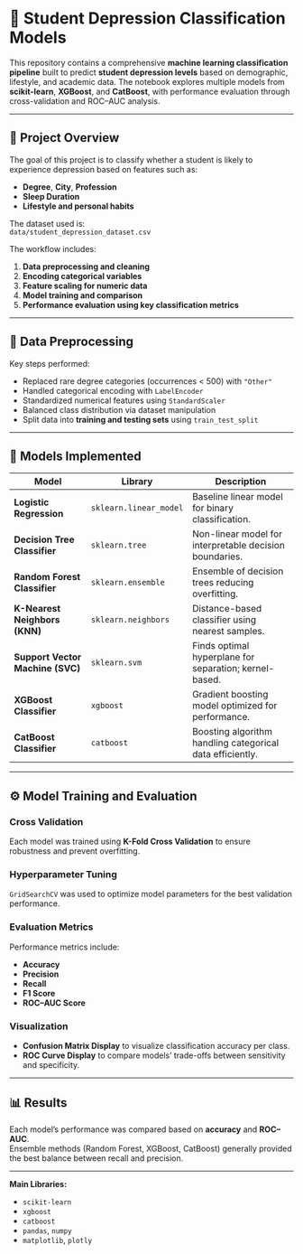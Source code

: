 # 🧩 Student Depression Classification Models

This repository contains a comprehensive **machine learning classification pipeline** built to predict **student depression levels** based on demographic, lifestyle, and academic data. The notebook explores multiple models from **scikit-learn**, **XGBoost**, and **CatBoost**, with performance evaluation through cross-validation and ROC–AUC analysis.

---

## 📘 Project Overview

The goal of this project is to classify whether a student is likely to experience depression based on features such as:
- **Degree**, **City**, **Profession**
- **Sleep Duration**
- **Lifestyle and personal habits**

The dataset used is:  
`data/student_depression_dataset.csv`

The workflow includes:
1. **Data preprocessing and cleaning**
2. **Encoding categorical variables**
3. **Feature scaling for numeric data**
4. **Model training and comparison**
5. **Performance evaluation using key classification metrics**

---

## 🧹 Data Preprocessing

Key steps performed:
- Replaced rare degree categories (occurrences < 500) with `"Other"`
- Handled categorical encoding with `LabelEncoder`
- Standardized numerical features using `StandardScaler`
- Balanced class distribution via dataset manipulation
- Split data into **training and testing sets** using `train_test_split`

---

## 🧠 Models Implemented

| Model | Library | Description |
|--------|----------|-------------|
| **Logistic Regression** | `sklearn.linear_model` | Baseline linear model for binary classification. |
| **Decision Tree Classifier** | `sklearn.tree` | Non-linear model for interpretable decision boundaries. |
| **Random Forest Classifier** | `sklearn.ensemble` | Ensemble of decision trees reducing overfitting. |
| **K-Nearest Neighbors (KNN)** | `sklearn.neighbors` | Distance-based classifier using nearest samples. |
| **Support Vector Machine (SVC)** | `sklearn.svm` | Finds optimal hyperplane for separation; kernel-based. |
| **XGBoost Classifier** | `xgboost` | Gradient boosting model optimized for performance. |
| **CatBoost Classifier** | `catboost` | Boosting algorithm handling categorical data efficiently. |

---

## ⚙️ Model Training and Evaluation

### Cross Validation
Each model was trained using **K-Fold Cross Validation** to ensure robustness and prevent overfitting.

### Hyperparameter Tuning
`GridSearchCV` was used to optimize model parameters for the best validation performance.

### Evaluation Metrics
Performance metrics include:
- **Accuracy**
- **Precision**
- **Recall**
- **F1 Score**
- **ROC–AUC Score**

### Visualization
- **Confusion Matrix Display** to visualize classification accuracy per class.  
- **ROC Curve Display** to compare models’ trade-offs between sensitivity and specificity.

---

## 📊 Results

Each model’s performance was compared based on **accuracy** and **ROC–AUC**.  
Ensemble methods (Random Forest, XGBoost, CatBoost) generally provided the best balance between recall and precision.

---

**Main Libraries:**
- `scikit-learn`
- `xgboost`
- `catboost`
- `pandas`, `numpy`
- `matplotlib`, `plotly`
